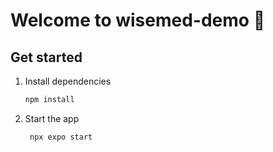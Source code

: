 # Welcome to wisemed-demo 👋



## Get started

1. Install dependencies

   ```bash
   npm install
   ```

2. Start the app

   ```bash
    npx expo start
   ```

